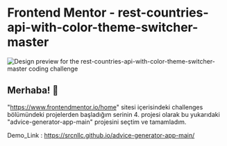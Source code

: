 # Frontend Mentor - rest-countries-api-with-color-theme-switcher-master

![Design preview for the rest-countries-api-with-color-theme-switcher-master coding challenge](./src/ChallangerProject/design/desktop-preview.jpg)


## Merhaba! 👋
"https://www.frontendmentor.io/home" sitesi içerisindeki challenges bölümündeki projelerden başladığım serinin 4. projesi olarak bu yukarıdaki "advice-generator-app-main" projesini seçtim ve tamamladım.  
  
  Demo_Link : https://srcnllc.github.io/advice-generator-app-main/
